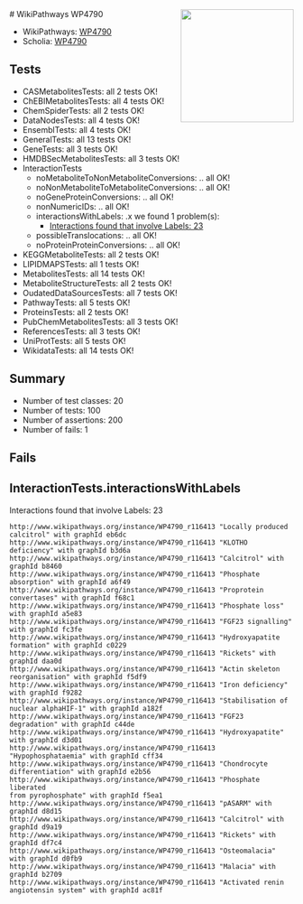 <img style="float: right; width: 200px" src="https://upload.wikimedia.org/wikipedia/commons/thumb/8/83/Wplogo_with_text_500.png/640px-Wplogo_with_text_500.png" />
# WikiPathways WP4790

* WikiPathways: [WP4790](https://identifiers.org/wikipathways:WP4790)
* Scholia: [WP4790](https://scholia.toolforge.org/wikipathways/WP4790)
## Tests
* CASMetabolitesTests: all 2 tests OK!
* ChEBIMetabolitesTests: all 4 tests OK!
* ChemSpiderTests: all 2 tests OK!
* DataNodesTests: all 4 tests OK!
* EnsemblTests: all 4 tests OK!
* GeneralTests: all 13 tests OK!
* GeneTests: all 3 tests OK!
* HMDBSecMetabolitesTests: all 3 tests OK!
* InteractionTests
    * noMetaboliteToNonMetaboliteConversions: .. all OK!
    * noNonMetaboliteToMetaboliteConversions: .. all OK!
    * noGeneProteinConversions: .. all OK!
    * nonNumericIDs: .. all OK!
    * interactionsWithLabels: .x we found 1 problem(s):
        * [Interactions found that involve Labels: 23](#fe97a8da)
    * possibleTranslocations: .. all OK!
    * noProteinProteinConversions: .. all OK!
* KEGGMetaboliteTests: all 2 tests OK!
* LIPIDMAPSTests: all 1 tests OK!
* MetabolitesTests: all 14 tests OK!
* MetaboliteStructureTests: all 2 tests OK!
* OudatedDataSourcesTests: all 7 tests OK!
* PathwayTests: all 5 tests OK!
* ProteinsTests: all 2 tests OK!
* PubChemMetabolitesTests: all 3 tests OK!
* ReferencesTests: all 3 tests OK!
* UniProtTests: all 5 tests OK!
* WikidataTests: all 14 tests OK!


## Summary

* Number of test classes: 20
* Number of tests: 100
* Number of assertions: 200
* Number of fails: 1

## Fails

<a name="fe97a8da" />

## InteractionTests.interactionsWithLabels

Interactions found that involve Labels: 23
```
http://www.wikipathways.org/instance/WP4790_r116413 "Locally produced
calcitrol" with graphId eb6dc
http://www.wikipathways.org/instance/WP4790_r116413 "KLOTHO deficiency" with graphId b3d6a
http://www.wikipathways.org/instance/WP4790_r116413 "Calcitrol" with graphId b8460
http://www.wikipathways.org/instance/WP4790_r116413 "Phosphate
absorption" with graphId a6f49
http://www.wikipathways.org/instance/WP4790_r116413 "Proprotein convertases" with graphId f68c1
http://www.wikipathways.org/instance/WP4790_r116413 "Phosphate loss" with graphId a5e83
http://www.wikipathways.org/instance/WP4790_r116413 "FGF23 signalling" with graphId fc3fe
http://www.wikipathways.org/instance/WP4790_r116413 "Hydroxyapatite
formation" with graphId c0229
http://www.wikipathways.org/instance/WP4790_r116413 "Rickets" with graphId daa0d
http://www.wikipathways.org/instance/WP4790_r116413 "Actin skeleton reorganisation" with graphId f5df9
http://www.wikipathways.org/instance/WP4790_r116413 "Iron deficiency" with graphId f9282
http://www.wikipathways.org/instance/WP4790_r116413 "Stabilisation of
nuclear alphaHIF-1" with graphId a182f
http://www.wikipathways.org/instance/WP4790_r116413 "FGF23 degradation" with graphId c44de
http://www.wikipathways.org/instance/WP4790_r116413 "Hydroxyapatite" with graphId d3d01
http://www.wikipathways.org/instance/WP4790_r116413 "Hypophosphataemia" with graphId cff34
http://www.wikipathways.org/instance/WP4790_r116413 "Chondrocyte differentiation" with graphId e2b56
http://www.wikipathways.org/instance/WP4790_r116413 "Phosphate liberated
from pyrophosphate" with graphId f5ea1
http://www.wikipathways.org/instance/WP4790_r116413 "pASARM" with graphId d8d15
http://www.wikipathways.org/instance/WP4790_r116413 "Calcitrol" with graphId d9a19
http://www.wikipathways.org/instance/WP4790_r116413 "Rickets" with graphId df7c4
http://www.wikipathways.org/instance/WP4790_r116413 "Osteomalacia" with graphId d0fb9
http://www.wikipathways.org/instance/WP4790_r116413 "Malacia" with graphId b2709
http://www.wikipathways.org/instance/WP4790_r116413 "Activated renin angiotensin system" with graphId ac81f
```

